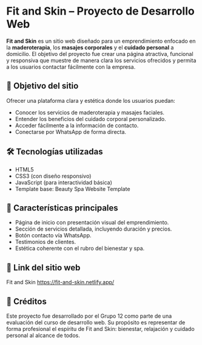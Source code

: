 # Fit and Skin – Proyecto de Desarrollo Web

**Fit and Skin** es un sitio web diseñado para un emprendimiento enfocado en la **maderoterapia**, los **masajes corporales** y el **cuidado personal** a domicilio. El objetivo del proyecto fue crear una página atractiva, funcional y responsiva que muestre de manera clara los servicios ofrecidos y permita a los usuarios contactar fácilmente con la empresa.

## 🌿 Objetivo del sitio

Ofrecer una plataforma clara y estética donde los usuarios puedan:
- Conocer los servicios de maderoterapia y masajes faciales.
- Entender los beneficios del cuidado corporal personalizado.
- Acceder fácilmente a la información de contacto.
- Conectarse por WhatsApp de forma directa.

## 🛠️ Tecnologías utilizadas

- HTML5
- CSS3 (con diseño responsivo)
- JavaScript (para interactividad básica)
- Template base: Beauty Spa Website Template

## 🎯 Características principales

- Página de inicio con presentación visual del emprendimiento.
- Sección de servicios detallada, incluyendo duración y precios.
- Botón contacto vía WhatsApp.
- Testimonios de clientes.
- Estética coherente con el rubro del bienestar y spa.

## 🎯 Link del sitio web
Fit and Skin https://fit-and-skin.netlify.app/

## 💬 Créditos

Este proyecto fue desarrollado por el Grupo 12 como parte de una evaluación del curso de desarrollo web. Su propósito es representar de forma profesional el espíritu de Fit and Skin: bienestar, relajación y cuidado personal al alcance de todos.

